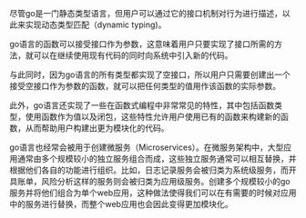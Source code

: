 尽管go是一门静态类型语言，但用户可以通过它的接口机制对行为进行描述，以此来实现动态类型匹配（dynamic typing)。

go语言的函数可以接受接口作为参数，这意味着用户只要实现了接口所需的方法，就可以在继续使用现有代码的同时向系统中引入新的代码。

与此同时，因为go语言的所有类型都实现了空接口，所以用户只需要创建出一个接受空接口作为参数的函数，就可以把任何类型的值用作该函数的实际参数。

此外，go语言还实现了一些在函数式编程中非常常见的特性，其中包括函数类型，使用函数作为值以及闭包，这些特性允许用户使用已有的函数来构建新的函数，从而帮助用户构建出更为模块化的代码。

go语言也经常会被用于创建微服务（Microservices）。在微服务架构中，大型应用通常由多个规模较小的独立服务组合而成，这些独立服务通常可以相互替换，并根据他们各自的功能进行组织。比如，日志记录服务会被归类为系统级服务，而开具账单，风险分析这样的服务则会被归类为应用级服务。创建多个规模较小的go服务并将他们组合为单个web应用，这种做法使得我们可以在有需要的时候对应用中的服务进行替换，而整个web应用也会因此变得更加模块化。

